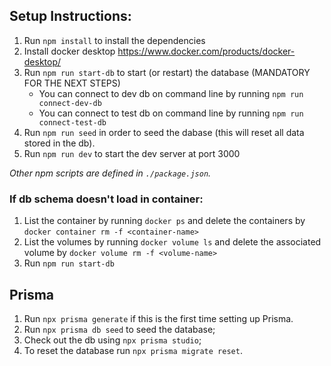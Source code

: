 ## Setup Instructions:

1. Run `npm install` to install the dependencies
2. Install docker desktop https://www.docker.com/products/docker-desktop/
3. Run `npm run start-db` to start (or restart) the database (MANDATORY FOR THE NEXT STEPS)
    - You can connect to dev db on command line  by running `npm run connect-dev-db`
    - You can connect to test db on command line by running `npm run connect-test-db`
4. Run `npm run seed` in order to seed the dabase (this will reset all data stored in the db).
5. Run `npm run dev` to start the dev server at port 3000

_Other npm scripts are defined in `./package.json`._

### If db schema doesn't load in container:

1. List the container by running `docker ps` and delete the containers by `docker container rm -f <container-name>`
2. List the volumes by running `docker volume ls` and delete the associated volume by `docker volume rm -f <volume-name>`
3. Run `npm run start-db`

## Prisma 
1. Run `npx prisma generate` if this is the first time setting up Prisma.
2. Run `npx prisma db seed` to seed the database;
2. Check out the db using `npx prisma studio`;
3. To reset the database run `npx prisma migrate reset`.